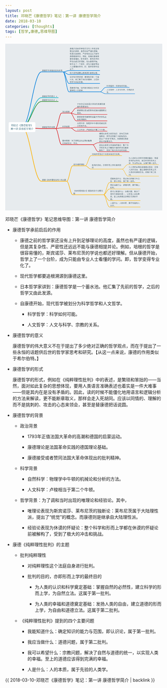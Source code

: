 ```yaml
---
layout: post
title: 邓晓芒《康德哲学》笔记：第一讲 康德哲学简介
date: 2018-03-10
categories: [thoughts]
tags: [哲学,康德,思维导图]
---
```


![](/figures/p49019790.jpg)

邓晓芒《康德哲学》笔记思维导图：第一讲 康德哲学简介

* 康德哲学承前启后的作用

  * 康德之前的哲学家还没有上升到足够理论的高度，虽然也有严谨的逻辑，但是其复杂性、严密性还远远不能与康德相提并论。例如，培根的哲学是很容易懂的，斯宾诺莎、莱布尼茨的学说也都还好理解。但从康德开始，哲学上了一个台阶，成为只能由专业人士看懂的学问。即，哲学变得专业化了。

  * 现代哲学都要追根溯源到康德这里。

  * 日本哲学家讲到：康德哲学是一个蓄水池。他汇集了先前的哲学，之后的哲学又由此发源。

  * 自康德开始，现代哲学被划分为科学哲学和人文哲学。

    * 科学哲学：科学如何可能。

    * 人文哲学：人文与科学、宗教的关系。

* 康德哲学的意义

  康德哲学的伟大意义不在于提出了多少绝对正确的哲学观点，而在于提出了一些永恒的话题供后世的哲学家思考和研究。【从这一点来说，康德的作用类似于希尔伯特。】

* 康德哲学的形式

  康德哲学的形式，例如在《纯粹理性批判》中的表述，是繁琐和笨拙的——当然，面对如此复杂的思想体现，要用人类语言准确表述也着实是一件大难事——但是其内在是没有矛盾的。因此，读的时候不能僵化地用语言和逻辑分析的方法来解读，更不能断章取义，那样会走入死胡同。应该以同情的、理解的而不是挑刺的、攻击的心态来领会，甚至是替康德把话说圆。

* 康德哲学的背景

  * 政治背景

    * 1793年正值法国大革命的高潮和德国的启蒙运动。

    * 康德理论是法国革命实践的德国理论基础。

    * 康德接受或者赞同法国大革命体现出的批判精神。

  * 科学背景

    * 自然科学：物理学中牛顿的机械论和分析的方法。

    * 人文科学：卢梭相当于第二个牛顿。

  * 哲学背景：为了调和当时出现的唯理论和经验论。其中，

    * 唯理论表现为斯宾诺莎、莱布尼茨的独断论：莱布尼茨属于大陆理性派，提出了“统觉”的概念。而康德则是继承自大陆理性派。

    * 经验论表现为休谟的怀疑论：整个科学和形而上学都在休谟的怀疑论前被解构了，受到了极大的冲击和挑战。

* 康德《纯粹理性批判》的主题

  * 批判纯粹理性

    * 对纯粹理性这个法庭自身进行批判。

    * 批判的目的，亦即形而上学的最终目的

      * 为人类的认识和科学奠定基础：掌握自然的必然性，建立科学的形而上学，为自然立法。这属于第一批判。

      * 为人类的幸福和道德奠定基础：发扬人类的自由，建立道德的形而上学，为自由和道德立法。这属于第二批判。

  * 《纯粹理性批判》提到的四个主要问题

    * 我能知道什么：确定知识的能力与范围，即认识论，属于第一批判。

    * 我应当做什么：道德问题，属于第二批判。

    * 我可以希望什么：宗教问题，解决了自然与道德的统一，以实现人类的幸福。至上的道德应该得到完满的幸福。

    * 人是什么：人的本质，属于先验的人类学。

{{ 2018-03-10-邓晓芒《康德哲学》笔记：第一讲 康德哲学简介 | backlink }}
